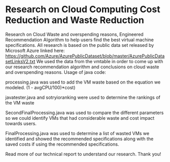 # Research on Cloud Computing Cost Reduction and Waste Reduction
Research on Cloud Waste and overspending reasons, Engineered Recommendation Algorithm to help users find the best virtual machine specifications. 
All research is based on the public data set released by Microsoft Azure linked here: 
https://github.com/Azure/AzurePublicDataset/blob/master/AzurePublicDatasetLinksV2.txt
We used the data from the vmtable in order to come up with our research recommendation algorithm and conclusions on cloud waste and overspending reasons. 
Usage of java code:

processing.java was used to add the VM waste based on the equation we modeled. (1 - avgCPU/100)*cost)

javatester.java and sotryioranking were used to determine the rankings of the VM waste

SecondFinalProcessing.java was used to compare the different parameters so we could identify VMs that had considerable waste and cost impact towards users.

FinalProcessing.java was used to determine a list of wasted VMs we identified and showed the recommended specifications along with the saved costs if using the recommended specifications. 

Read more of our technical report to understand our research. Thank you!
